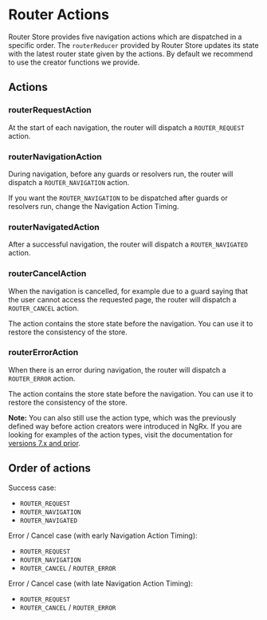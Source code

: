 # Router Actions

Router Store provides five navigation actions which are dispatched in a specific order. The `routerReducer` provided by Router Store updates its state with the latest router state given by the actions. By default we recommend to use the creator functions we provide.

## Actions

### routerRequestAction

At the start of each navigation, the router will dispatch a `ROUTER_REQUEST` action.

### routerNavigationAction

During navigation, before any guards or resolvers run, the router will dispatch a `ROUTER_NAVIGATION` action.

If you want the `ROUTER_NAVIGATION` to be dispatched after guards or resolvers run, change the Navigation Action Timing.

### routerNavigatedAction

After a successful navigation, the router will dispatch a `ROUTER_NAVIGATED` action.

### routerCancelAction

When the navigation is cancelled, for example due to a guard saying that the user cannot access the requested page, the router will dispatch a `ROUTER_CANCEL` action.

The action contains the store state before the navigation. You can use it to restore the consistency of the store.

### routerErrorAction

When there is an error during navigation, the router will dispatch a `ROUTER_ERROR` action.

The action contains the store state before the navigation. You can use it to restore the consistency of the store.

<div class="alert is-important">

**Note:** You can also still use the action type, which was the previously defined way before action creators were introduced in NgRx. If you are looking for examples of the action types, visit the documentation for [versions 7.x and prior](https://v7.ngrx.io/guide/router-store/actions).

</div>

## Order of actions

Success case:

- `ROUTER_REQUEST`
- `ROUTER_NAVIGATION`
- `ROUTER_NAVIGATED`

Error / Cancel case (with early Navigation Action Timing):

- `ROUTER_REQUEST`
- `ROUTER_NAVIGATION`
- `ROUTER_CANCEL` / `ROUTER_ERROR`

Error / Cancel case (with late Navigation Action Timing):

- `ROUTER_REQUEST`
- `ROUTER_CANCEL` / `ROUTER_ERROR`
